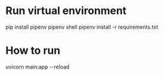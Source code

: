# Run virtual environment
pip install pipenv
pipenv shell
pipenv install -r requirements.txt


# How to run 
uvicorn main:app --reload